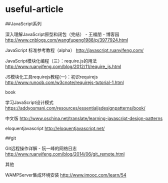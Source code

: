 # useful-article

##JavaScript系列

深入理解JavaScript原型和闭包（完结） - 王福朋 - 博客园  http://www.cnblogs.com/wangfupeng1988/p/3977924.html

JavaScript 标准参考教程（alpha）   http://javascript.ruanyifeng.com/

JavaScript模块化编程（三）：require.js的用法 http://www.ruanyifeng.com/blog/2012/11/require_js.html

JS模块化工具requirejs教程(一)：初识requirejs   http://www.runoob.com/w3cnote/requirejs-tutorial-1.html

book

学习JavaScript设计模式 https://addyosmani.com/resources/essentialjsdesignpatterns/book/

中文版 http://www.oschina.net/translate/learning-javascript-design-patterns

eloquentjavascript http://eloquentjavascript.net/

##git

Git远程操作详解 - 阮一峰的网络日志  http://www.ruanyifeng.com/blog/2014/06/git_remote.html

其他

WAMPServer集成环境安装 http://www.imooc.com/learn/54


